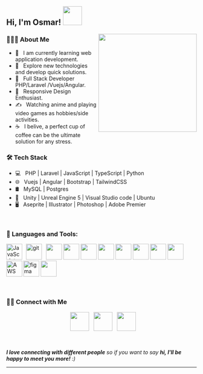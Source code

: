<h2> Hi, I'm Osmar! <img src="https://media.giphy.com/media/mGcNjsfWAjY5AEZNw6/giphy.gif" width="50"></h2>
<img align='right' src="https://i.pinimg.com/originals/02/37/c2/0237c278886150deeee3fb68181de579.jpg" width="260">

<h3> 👨🏻‍💻 About Me </h3>

- 🔭 &nbsp; I am currently learning web application development.
- 🤔 &nbsp; Explore new technologies and develop quick solutions.
- 💼 &nbsp; Full Stack Developer PHP/Laravel /Vuejs/Angular.
- 🌱 &nbsp; Responsive Design Enthusiast.
- ✍️ &nbsp; Watching anime and playing video games as hobbies/side activities.
- ☕ &nbsp; I belive, a perfect cup of coffee can be the ultimate solution for any stress. 

<h3>🛠 Tech Stack</h3>

- 💻 &nbsp; PHP | Laravel | JavaScript | TypeScript | Python
- 🌐 &nbsp; Vuejs | Angular | Bootstrap | TailwindCSS
- 🛢 &nbsp; MySQL | Postgres 
- 🔧 &nbsp; Unity | Unreal Engine 5 | Visual Studio code | Ubuntu
- 🖥 &nbsp; Aseprite | Illustrator | Photoshop | Adobe Premier

<br>

### 🔨 Languages and Tools:

<a href="https://developer.mozilla.org/en-US/docs/Web/JavaScript" target="_blank"><img align="left" alt="JavaScript" height ="42px"  src="https://raw.githubusercontent.com/rahul-jha98/github_readme_icons/main/language_and_tools/square/javascript/javascript.svg"> </a>
<a href="https://www.typescriptlang.org/" target="_blank"><img height='4px' src="https://cdn.jsdelivr.net/gh/devicons/devicon@latest/icons/typescript/typescript-original.svg" /></a>
<a href="https://angular.io/" target="_blank"><img align="left" alt="ANGULAR" height ="4px" src="https://cdn.jsdelivr.net/gh/devicons/devicon@latest/icons/angular/angular-original.svg"/></a>
<a href="https://vuejs.org//" target="_blank"><img height='42px' src="https://cdn.jsdelivr.net/gh/devicons/devicon@latest/icons/vuejs/vuejs-original.svg"/></a>
<a href="https://laravel.com/" target="_blank"><img height='42px' src="https://cdn.jsdelivr.net/gh/devicons/devicon@latest/icons/laravel/laravel-original.svg"/></a>
<a href="https://www.php.net/" target="_blank"> <img height='42px'  src="https://cdn.jsdelivr.net/gh/devicons/devicon@latest/icons/php/php-original.svg"/></a>
<a href="https://livewire.laravel.com/" target="_blank"> <img height='42px' src="https://cdn.jsdelivr.net/gh/devicons/devicon@latest/icons/livewire/livewire-original.svg"/></a>
<a href="https://git-scm.com/" target="_blank"><img src="https://raw.githubusercontent.com/rahul-jha98/github_readme_icons/main/language_and_tools/square/git-scm/git-scm.svg" align="left" alt="git" height='42px'/></a>
<a href="https://www.mysql.com/" target="_blank"><img height='42px' src="https://cdn.jsdelivr.net/gh/devicons/devicon@latest/icons/mysql/mysql-original.svg"/></a>
<a href="https://www.postgresql.org/download" target="_blank"><img height='42px' src="https://cdn.jsdelivr.net/gh/devicons/devicon@latest/icons/postgresql/postgresql-original.svg" /></a>
<a href="https://ubuntu.com/download/" target="_blank"><img height='42px' src="https://cdn.jsdelivr.net/gh/devicons/devicon@latest/icons/linux/linux-original.svg"/></a>
<a href="https://www.python.org/" target="_blank"><img height='42px' src="https://cdn.jsdelivr.net/gh/devicons/devicon@latest/icons/python/python-original.svg" /></a>
<a href="https://aws.amazon.com/es/free/?trk=fbdab87a-dd2a-4292-b64b-fba2380a93e1&sc_channel=ps&s_kwcid=AL!4422!10!71949523401316!71950049561700&ef_id=65a6bb2d949012c9e12cdd04e6525cd8:G:s" target="_blank"><img align="left" alt="AWS" height ="42px" src="https://cdn.jsdelivr.net/gh/devicons/devicon@latest/icons/amazonwebservices/amazonwebservices-original-wordmark.svg"/></a>
<a href="https://www.figma.com/" target="_blank"><img src="https://raw.githubusercontent.com/rahul-jha98/github_readme_icons/main/language_and_tools/square/figma/figma.svg" alt="figma" height='42px'/></a>
<a href="https://code.visualstudio.com/" target="_blank"><img height='42px' src="https://cdn.jsdelivr.net/gh/devicons/devicon@latest/icons/vscode/vscode-original.svg"/></a>
          
<br>

<h3> 🤝🏻 Connect with Me </h3>

<p align="center"> 
&nbsp; <a href="https://www.instagram.com/dime_holas/" target="_blank" rel="noopener noreferrer"><img src="https://img.icons8.com/plasticine/100/000000/instagram-new.png" width="50" /></a>  
&nbsp; <a href="https://www.linkedin.com/in/osmardevlopez/" target="_blank" rel="noopener noreferrer"><img src="https://img.icons8.com/plasticine/100/000000/linkedin.png" width="50" /></a>
&nbsp; <a href="mailto:osmichan07@gmail.com" target="_blank" rel="noopener noreferrer"><img src="https://img.icons8.com/plasticine/100/000000/gmail.png"  width="50" /></a>
</p>

<br>

 <em><b>I love connecting with different people</b> so if you want to say <b>hi, I'll be happy to meet you more!</b> :)</em>

---

<br>

